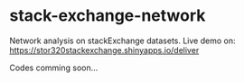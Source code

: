 # stack-exchange-network
Network analysis on stackExchange datasets.
Live demo on:
https://stor320stackexchange.shinyapps.io/deliver

Codes comming soon...